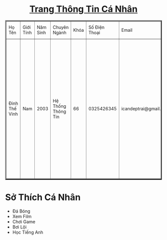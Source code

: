 <!DOCTYPE html>
<html>
<body>
<style>
</style>
<center>
<h1>  <u> Trang Thông Tin Cá Nhân </u>  </h1>
</center>
        <table border="3px" cellpadding="3" cellspacing="4" >  
<tr width="100%">
    <td>  Họ Tên  </td>
    <td> Giới Tính </td>
    <td> Năm Sinh </td>
    <td> Chuyên Ngành </td>
    <td> Khóa </td>
    <td> Số Điện Thoại </td>
    <td> Email </td>
    <td style width="20%" >Ảnh</td>
    <td> Trang Cá Nhân </td>

</tr>
<tr height="450px">
        <td>Đinh Thế Vinh </td>
    <td> Nam </td>
    <td> 2003 </td>
    <td> Hệ Thống Thông Tin </td>
    <td> 66 </td>
    <td> 0325426345 </td>
    <td> icandeptrai@gmail.com </td>
    <td> <img src="img01.jpg" alt="Dinh The Vinh" width="290" height="400"> </td>
    <td> <a href="https://www.facebook.com/29forme" target="_blank">Dinh The Vinh </a></td>
</tr>
        </table>
    <h1> Sở Thích Cá Nhân </h1>
    <ul tyle="disc">
    <li> Đá Bóng </li>
    <li> Xem Film </li>
    <li> Chơi Game </li>
    <li> Bơi Lội </li>
    <li> Học Tiếng Anh </li>    
    </ul>
</body>
</html>
